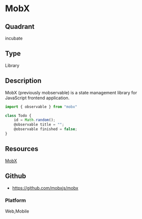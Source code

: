 # MobX

## Quadrant
incubate

## Type
Library

## Description
MobX (previously mobservable) is a state management library for JavaScript frontend application. 

```javascript
import { observable } from "mobx"

class Todo {
    id = Math.random();
    @observable title = "";
    @observable finished = false;
}
```

## Resources
[MobX](https://mobx.js.org/)


## Github
* https://github.com/mobxjs/mobx

### Platform
Web,Mobile